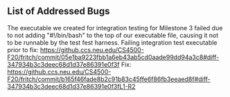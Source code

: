 ## List of Addressed Bugs

The executable we created for integration testing for Milestone 3 failed due to not adding 
"#!/bin/bash" to the top of our executable file, causing it not to be runnable by the test fest
 harness.
Failing integration test executable prior to fix: https://github.ccs.neu.edu/CS4500-F20/fritch/commit/05e1ba9223fbb1a6eb43ab5cd0aade99dd94a3c8#diff-347934b3c3deec68d1d37e86391e0f3f
Fix:  https://github.ccs.neu.edu/CS4500-F20/fritch/commit/b165f46fade8b2c91b83c45ffe6f86fb3eeaed8f#diff-347934b3c3deec68d1d37e86391e0f3fL1-R2

